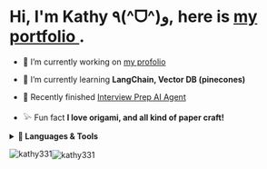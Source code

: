 <!-- <h1 align="center">Hi, I'm Kathy ٩(^ᗜ^ )و here is </h1> [my profolio](https://kathychen-portfolio.vercel.app/) -->
<h1 style={{ textAlign: 'center', fontWeight: '600', marginBottom: '1rem' }}>
  Hi, I&apos;m Kathy <span aria-label="happy dance emoji" role="img">٩(^ᗜ^)و</span>, here is
  <a
    href="https://kathychen-portfolio.vercel.app/"
    target="_blank"
    rel="noopener noreferrer"
    style={{ color: '#0070f3', textDecoration: 'none', fontWeight: '700' }}
  >
    my portfolio
  </a>
  .
</h1>


- 🌟 I’m currently working on [my profolio](https://kathychen-portfolio.vercel.app/) 

- 🌱 I’m currently learning **LangChain, Vector DB (pinecones)**

- 🦋 Recently finished [Interview Prep AI Agent](https://github.com/Kathy331/resume-ai-agents) 

- 𓅪 Fun fact **I love origami, and all kind of paper craft!**







<details>
  <summary><strong>🧰 Languages & Tools</strong></summary>
  <div style="margin-left: 40px; margin-top: 10px;">

  <!-- Programming Languages -->
  <h4>👨‍💻 Programming Languages</h4>
  <p style="margin-left: 20px;">
    <a href="https://www.cprogramming.com/" target="_blank" rel="noreferrer">
      <img src="https://raw.githubusercontent.com/devicons/devicon/master/icons/c/c-original.svg" alt="C" width="40" height="40" />
    </a>
    <a href="https://www.java.com" target="_blank" rel="noreferrer">
      <img src="https://raw.githubusercontent.com/devicons/devicon/master/icons/java/java-original.svg" alt="Java" width="40" height="40" />
    </a>
    <a href="https://developer.mozilla.org/en-US/docs/Web/JavaScript" target="_blank" rel="noreferrer">
      <img src="https://raw.githubusercontent.com/devicons/devicon/master/icons/javascript/javascript-original.svg" alt="JavaScript" width="40" height="40" />
    </a>
    <a href="https://www.python.org" target="_blank" rel="noreferrer">
      <img src="https://raw.githubusercontent.com/devicons/devicon/master/icons/python/python-original.svg" alt="Python" width="40" height="40" />
    </a>
    <a href="https://www.typescriptlang.org/" target="_blank" rel="noreferrer">
      <img src="https://raw.githubusercontent.com/devicons/devicon/master/icons/typescript/typescript-original.svg" alt="TypeScript" width="40" height="40" />
    </a>
    <a href="https://www.rust-lang.org" target="_blank" rel="noreferrer">
      <img src="https://raw.githubusercontent.com/devicons/devicon/master/icons/rust/rust-original.svg" alt="Rust" width="40" height="40" />
    </a>
    <a href="https://www.mathworks.com/" target="_blank" rel="noreferrer">
      <img src="https://upload.wikimedia.org/wikipedia/commons/2/21/Matlab_Logo.png" alt="MATLAB" width="40" height="40" />
    </a>
  </p>

  <!-- Frameworks & Libraries -->
  <h4>📚 Frameworks & Libraries</h4>
  <p style="margin-left: 20px;">
    <a href="https://reactjs.org/" target="_blank" rel="noreferrer">
      <img src="https://raw.githubusercontent.com/devicons/devicon/master/icons/react/react-original-wordmark.svg" alt="React" width="40" height="40" />
    </a>
    <a href="https://reactnative.dev/" target="_blank" rel="noreferrer">
      <img src="https://reactnative.dev/img/header_logo.svg" alt="React Native" width="40" height="40" />
    </a>
    <a href="https://vuejs.org/" target="_blank" rel="noreferrer">
      <img src="https://raw.githubusercontent.com/devicons/devicon/master/icons/vuejs/vuejs-original-wordmark.svg" alt="Vue.js" width="40" height="40" />
    </a>
    <a href="https://tailwindcss.com/" target="_blank" rel="noreferrer">
      <img src="https://www.vectorlogo.zone/logos/tailwindcss/tailwindcss-icon.svg" alt="Tailwind CSS" width="40" height="40" />
    </a>
    <a href="https://pytorch.org/" target="_blank" rel="noreferrer">
      <img src="https://www.vectorlogo.zone/logos/pytorch/pytorch-icon.svg" alt="PyTorch" width="40" height="40" />
    </a>
    <a href="https://www.tensorflow.org" target="_blank" rel="noreferrer">
      <img src="https://www.vectorlogo.zone/logos/tensorflow/tensorflow-icon.svg" alt="TensorFlow" width="40" height="40" />
    </a>
    <a href="https://pandas.pydata.org/" target="_blank" rel="noreferrer">
      <img src="https://raw.githubusercontent.com/devicons/devicon/master/icons/pandas/pandas-original.svg" alt="Pandas" width="40" height="40" />
    </a>
  </p>

  <!-- Databases -->
  <h4>🗄️ Databases</h4>
  <p style="margin-left: 20px;">
    <a href="https://www.mongodb.com/" target="_blank" rel="noreferrer">
      <img src="https://raw.githubusercontent.com/devicons/devicon/master/icons/mongodb/mongodb-original-wordmark.svg" alt="MongoDB" width="40" height="40" />
    </a>
    <a href="https://www.postgresql.org" target="_blank" rel="noreferrer">
      <img src="https://raw.githubusercontent.com/devicons/devicon/master/icons/postgresql/postgresql-original-wordmark.svg" alt="PostgreSQL" width="40" height="40" />
    </a>
    <a href="https://firebase.google.com/" target="_blank" rel="noreferrer">
      <img src="https://www.vectorlogo.zone/logos/firebase/firebase-icon.svg" alt="Firebase" width="40" height="40" />
    </a>
  </p>

  <!-- DevOps & Tools -->
  <h4>🛠️ Tools & DevOps</h4>
  <p style="margin-left: 20px;">
    <a href="https://www.docker.com/" target="_blank" rel="noreferrer">
      <img src="https://raw.githubusercontent.com/devicons/devicon/master/icons/docker/docker-original-wordmark.svg" alt="Docker" width="40" height="40" />
    </a>
    <a href="https://git-scm.com/" target="_blank" rel="noreferrer">
      <img src="https://www.vectorlogo.zone/logos/git-scm/git-scm-icon.svg" alt="Git" width="40" height="40" />
    </a>
    <a href="https://nodejs.org" target="_blank" rel="noreferrer">
      <img src="https://raw.githubusercontent.com/devicons/devicon/master/icons/nodejs/nodejs-original-wordmark.svg" alt="Node.js" width="40" height="40" />
    </a>
    <a href="https://www.figma.com/" target="_blank" rel="noreferrer">
      <img src="https://www.vectorlogo.zone/logos/figma/figma-icon.svg" alt="Figma" width="40" height="40" />
    </a>
    <a href="https://www.blender.org/" target="_blank" rel="noreferrer">
      <img src="https://download.blender.org/branding/community/blender_community_badge_white.svg" alt="Blender" width="40" height="40" />
    </a>
  </p>

  </div>
</details>

<!--
<h3 align="left">Support:</h3>
<p><a href="https://www.buymeacoffee.com/KathyChen"> <img align="left" src="https://cdn.buymeacoffee.com/buttons/v2/default-yellow.png" height="50" width="210" alt="KathyChen" /></a></p><br><br>
<p>&nbsp;<img align="center" src="https://github-readme-stats.vercel.app/api?username=kathy331&show_icons=true&theme=dark&locale=en" alt="kathy331" /></p>


-->
<p><img align="left" src="https://github-readme-stats.vercel.app/api/top-langs?username=kathy331&show_icons=true&theme=dark&locale=en&layout=compact" alt="kathy331" /></p>

<p><img align="center" src="https://github-readme-streak-stats.herokuapp.com/?user=kathy331&theme=dark" alt="kathy331" /></p>



